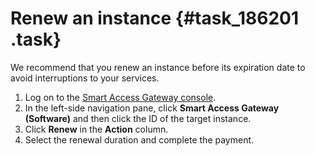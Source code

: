 # Renew an instance {#task_186201 .task}

We recommend that you renew an instance before its expiration date to avoid interruptions to your services.

1.  Log on to the [Smart Access Gateway console](https://smartag.console.aliyun.com/).
2.  In the left-side navigation pane, click **Smart Access Gateway \(Software\)** and then click the ID of the target instance.
3.  Click **Renew** in the **Action** column.
4.  Select the renewal duration and complete the payment.


